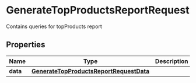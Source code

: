 

# GenerateTopProductsReportRequest

Contains queries for topProducts report

## Properties

Name | Type | Description | Notes
------------ | ------------- | ------------- | -------------
**data** | [**GenerateTopProductsReportRequestData**](GenerateTopProductsReportRequestData.md) |  | 



